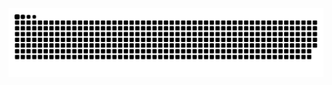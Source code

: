 <picture>
  <source media="(prefers-color-scheme: dark)" srcset="https://raw.githubusercontent.com/XuFangGG/XuFangGG/output/github-contribution-grid-snake-dark.svg">
  <source media="(prefers-color-scheme: light)" srcset="https://raw.githubusercontent.com/XuFangGG/XuFangGG/output/github-contribution-grid-snake.svg">
  <img alt="github contribution grid snake animation" src="https://raw.githubusercontent.com/XuFangGG/XuFangGG/output/github-contribution-grid-snake.svg">
</picture>
